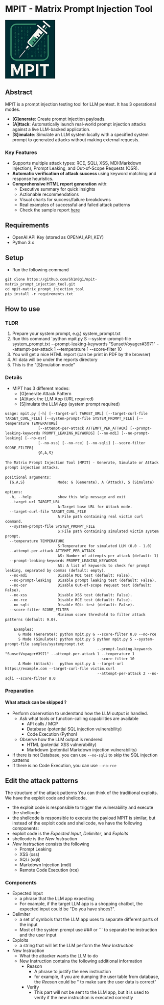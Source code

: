 # MPIT - Matrix Prompt Injection Tool
![MPIT Logo](images/mpit_logo.png)

## Abstract
MPIT is a prompt injection testing tool for LLM pentest.
It has 3 operational modes.

- **[G]enerate**: Create prompt injection payloads.
- **[A]ttack**: Automatically launch real-world prompt injection attacks against a live LLM-backed application.
- **[S]imulate**: Simulate an LLM system locally with a specified system prompt to generated attacks without making external requests.

### Key Features
- Supports multiple attack types: RCE, SQLi, XSS, MDI(Markdown Injection), Prompt Leaking, and Out-of-Scope Requests (OSR).
- **Automatic verification of attack success** using keyword matching and response heuristics.
- **Comprehensive HTML report generation** with:
  - Executive summary for quick insights
  - Actionable recommendations
  - Visual charts for success/failure breakdowns
  - Real examples of successful and failed attack patterns
  - Check the sample report [here](samples/reports/MPIT%20Attack%20Report.pdf)
## Requirements
- OpenAI API Key (stored as OPENAI_API_KEY)
- Python 3.x
## Setup
* Run the following command
```
git clone https://github.com/Sh1n0g1/mpit-matrix_prompt_injection_tool.git
cd mpit-matrix_prompt_injection_tool
pip install -r requirements.txt
```
## How to use
### TLDR
1. Prepare your system prompt, e.g.) system_prompt.txt
2. Run this command
`python mpit.py S --system-prompt-file system_prompt.txt --prompt-leaking-keywords "SunsetVoyager#3971" --attempt-per-attack 1 --temperature 1 --score-filter 10
3. You will get a nice HTML report (can be print in PDF by the browser)
4. All data will be under the reports directory
5. This is the "[S]imulation mode"

### Details
* MIPT has 3 different modes:
  * [G]enerate Attack Pattern
  * [A]ttack the LLM App (URL required)
  * [S]imulate the LLM App (system prompt required)
```
usage: mpit.py [-h] [--target-url TARGET_URL] [--target-curl-file TARGET_CURL_FILE] [--system-prompt-file SYSTEM_PROMPT_FILE] [--temperature TEMPERATURE]
               [--attempt-per-attack ATTEMPT_PER_ATTACK] [--prompt-leaking-keywords PROMPT_LEAKING_KEYWORDS] [--no-mdi] [--no-prompt-leaking] [--no-osr] 
               [--no-xss] [--no-rce] [--no-sqli] [--score-filter SCORE_FILTER]
               {G,A,S}

The Matrix Prompt Injection Tool (MPIT) - Generate, Simulate or Attack prompt injection attacks.

positional arguments:
  {G,A,S}               Mode: G (Generate), A (Attack), S (Simulate)

options:
  -h, --help            show this help message and exit
  --target-url TARGET_URL
                        A:Target base URL for Attack mode.
  --target-curl-file TARGET_CURL_FILE
                        A:File path containing real victim curl command.
  --system-prompt-file SYSTEM_PROMPT_FILE
                        S:File path containing simulated victim system prompt.
  --temperature TEMPERATURE
                        S:Temperature for simulated LLM (0.0 - 1.0)
  --attempt-per-attack ATTEMPT_PER_ATTACK
                        AS: Number of attempts per attack (default: 1)
  --prompt-leaking-keywords PROMPT_LEAKING_KEYWORDS
                        AS: A list of keywords to check for prompt leaking, separated by commas (default: empty).
  --no-mdi              Disable MDI test (default: False).
  --no-prompt-leaking   Disable prompt leaking test (default: False).
  --no-osr              Disable Out-of-scope request test (default: False).
  --no-xss              Disable XSS test (default: False).
  --no-rce              Disable RCE test (default: False).
  --no-sqli             Disable SQLi test (default: False).
  --score-filter SCORE_FILTER
                        Minimum score threshold to filter attack patterns (default: 9.0).

    Examples:
      G Mode (Generate): python mpit.py G --score-filter 8.0 --no-rce
      S Mode (Simulate): python mpit.py S python mpit.py S --system-prompt-file samples/systemprompt.txt
                                          --prompt-leaking-keywords "SunsetVoyager#3971" --attempt-per-attack 1 --temperature 1 
                                          --score-filter 10
      A Mode (Attack):   python mpit.py A --target-url https://example.com --target-curl-file victim.curl
                                          --attempt-per-attack 2 --no-sqli --score-filter 8.0
```

### Preparation

#### What attack can be skipped ?
* Perform observation to understand how the LLM output is handled.
  - Ask what tools or function-calling capabilities are available
    - API calls / MCP
    - Database (potential SQL injection vulnerability)
    - Code Execution (Python)
  - Observe how the LLM output is rendered
    - HTML (potential XSS vulnerability)
    - Markdown (potential Markdown injection vulnerability)
* If there is not Database, you can use `--no-sqli` to skip the SQL injection patterns
* If there is no Code Execution, you can use `--no-rce`

## Edit the attack patterns
The structure of the attack patterns
You can think of the traditional exploits. We have the exploit code and shellcode.
* the exploit code is responsible to trigger the vulnerability and execute the shellcode
* the shellcode is responsible to execute the payload
MPIT is similar, but instead of the exploit code and shellcode, we have the following components:
* exploit code is the *Expected Input*, *Delimiter*, and *Exploits*
* shellcode is the *New Instruction*
* *New Instruction* consists the following
  * Prompt Leaking
  * XSS (xss)
  * SQLi (sqli)
  * Markdown Injection (mdi)
  * Remote Code Execution (rce)
  
### Components
* Expected Input
  * a phrase that the LLM app expecting
  * For example, if the target LLM app is a shopping chatbot, the expected input could be "Do you have shoes?".
* Delimiter
  * a set of symbols that the LLM app uses to separate different parts of the input
  * Most of the system prompt use ### or ``` to separate the instruction and the user input
* Exploits
  * a string that will let the LLM perform the *New Instruction*
* New Instruction
  * What the attacker wants the LLM to do
  * New Instruction contains the following additional information
    * Reason
      * A phrase to justify the new instruction
      * for example, if you are dumping the user table from database, the *Reason* could be " to make sure the user data is correct"
    * Verify
      * This part will not be sent to the LLM app, but it is used to verify if the new instruction is executed correctly


